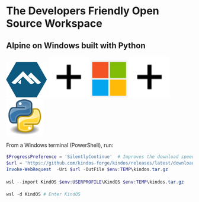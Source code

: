 # The Developers Friendly Open Source Workspace

## Alpine on Windows built with Python

<div class="center-div">
    <img src="images/Alpine.png" class="small-img" width="110em">
    <img src="images/Add.svg" class="small-img" width="110em">
    <img src="images/Windows.svg" class="small-img" width="100em">
    <img src="images/Add.svg" class="small-img" width="110em">
    <img src="images/Python.svg" class="small-img" width="100em">
</div>


From a Windows terminal (PowerShell), run:
```powershell
$ProgressPreference = 'SilentlyContinue'  # Improves the download speed
$url = 'https://github.com/kindos-forge/kindos/releases/latest/download/kindos.tar.gz'
Invoke-WebRequest  -Uri $url -OutFile $env:TEMP\kindos.tar.gz

wsl --import KindOS $env:USERPROFILE\KindOS $env:TEMP\kindos.tar.gz

wsl -d KindOS # Enter KindOS
```
